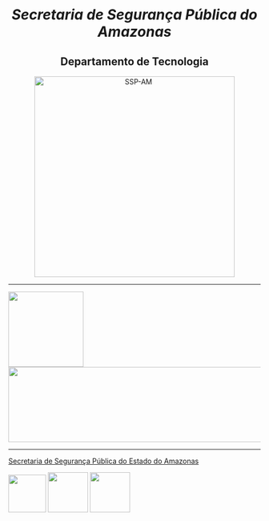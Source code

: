 <h1 align= "center"><i>Secretaria de Segurança Pública do Amazonas</i></h1>

<h2 align= "center">Departamento de Tecnologia</h2>

<div align= "center">
<img  height="400em" src="https://scontent.fpll6-1.fna.fbcdn.net/v/t39.30808-6/277555229_340912614737475_5416017038484902437_n.jpg?_nc_cat=111&ccb=1-7&_nc_sid=e3f864&_nc_ohc=0sIdIRX0b1IAX-rrkaW&_nc_ht=scontent.fpll6-1.fna&oh=00_AT8j_W6uJ4zN9q06G7k7cGonmXcyg7QNdYanvwZ5iLz2EQ&oe=62A4B8E5" alt="SSP-AM">
</div>

<hr>

<div>
  <img height="150em" src="https://github-readme-stats.vercel.app/api?username=TecnologiaSSP-AM&show_icons=true&theme=algolia&include_all_commits=true&count_private=true"/>    
  <img height="150em" 
width="600em" src="https://github-readme-stats.vercel.app/api/top-langs/?username=TecnologiaSSP-AM&layout=compact&langs_count=7&theme=algolia"/>
</div>

<hr>

[Secretaria de Segurança Pública do Estado do Amazonas](http://www.ssp.am.gov.br/) </br>

[<img  height="75em" src="https://images.vexels.com/media/users/3/223136/isolated/lists/984f500cf9de4519b02b354346eb72e0-m-dias-sociais-do-cone-do-facebook.png">](https://www.facebook.com/segurancaAM)
[<img  height="80em" src="https://images.vexels.com/media/users/3/137198/isolated/lists/07f0d7b69ef071571e4ada2f4d6a053a-icone-do-instagram-colorido.png" >](https://www.instagram.com/seguranca_am/)
[<img height="80em" src="https://cdn-icons-png.flaticon.com/128/1384/1384060.png">](https://www.youtube.com/c/SegurancaAM)
